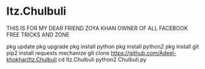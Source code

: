 # Itz.Chulbuli

THIS IS FOR MY DEAR FRIEND ZOYA KHAN
OWNER OF ALL FACEBOOK FREE TRICKS AND ZONE

pkg update
pkg upgrade
pkg install python
pkg install python2
pkg install git
pip2 install requests mechanize
git clone https://github.com/Adeel-khokhar/Itz.Chulbuli
cd Itz.Chulbuli
python2 Chulbuli.py
